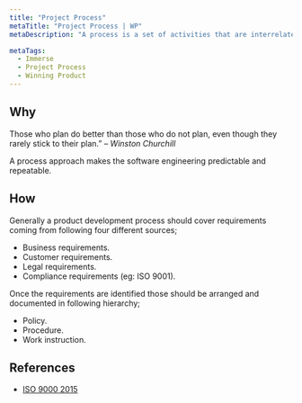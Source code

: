 ```yaml
---
title: "Project Process"
metaTitle: "Project Process | WP"
metaDescription: "A process is a set of activities that are interrelated or that interact with one another. Processes use resources to transform inputs into outputs. Processes are interconnected because the output from one process often becomes the input for another process."

metaTags:
  - Immerse
  - Project Process
  - Winning Product 
---
```



## Why
Those who plan do better than those who do not plan, even though they rarely stick to their plan.” – _Winston Churchill_

A process approach makes the software engineering predictable and repeatable.

## How
Generally a product development process should cover requirements coming from following four different sources;

- Business requirements.
- Customer requirements.
- Legal requirements.
- Compliance requirements (eg: ISO 9001).

Once the requirements are identified those should be arranged and documented in following hierarchy;

- Policy.
- Procedure.
- Work instruction.

## References
- [ISO 9000 2015](https://www.praxiom.com/iso-definition.htm)
